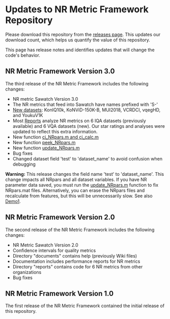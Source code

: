 # Updates to NR Metric Framework Repository

Please download this repository from the [releases page](https://github.com/NTIA/NRMetricFramework/releases).
This updates our download count, which helps us quantify the value of this repository.

This page has release notes and identifies updates that will change the code's behavior.

## NR Metric Framework Version 3.0

The third release of the NR Metric Framework includes the following changes:

- NR metric Sawatch Version 3.0
- The NR metrics that feed into Sawatch have names prefixed with 'S-' 
- [New datasets](SubjectiveDatasets): KonIQ10k, KoNViD-150K-B, MUI2018, VCRDCI, vqegHD, and YoukuV1K 
- Most [Reports](Reports.md) analyze NR metrics on 6 IQA datasets (previously available) and 6 VQA datasets (new). Our star ratings and analyses were updated to reflect this extra information. 
- New function [ci_NRpars.m and ci_calc.m](ConfidenceIntervals.md) 
- New function [peek_NRpars.m](PeekNRpars.md) 
- New function [update_NRpars.m](UpdateNRpars.md)
- Bug fixes
- Changed dataset field 'test' to 'dataset_name' to avoid confusion when debugging

__Warning:__ This release changes the field name 'test' to 'dataset_name'. 
This change impacts all NRpars and all dataset variables.
If you have NR parameter data saved, you must run the [update_NRpars.m](UpdateNRpars) function to fix NRpars.mat files. 
Alternatively, you can erase the NRpars files and recalculate from features, but this will be unnecessarily slow.
See also [Demo1](Demo1.md).

## NR Metric Framework Version 2.0
The second release of the NR Metric Framework includes the following changes:

- NR Metric Sawatch Version 2.0
- Confidence intervals for quality metrics
- Directory "documents" contains help (previously Wiki files)
- Documentation includes performance reports for NR metrics
- Directory "reports" contains code for 6 NR metrics from other organizations
- Bug fixes

## NR Metric Framework Version 1.0
The first release of the NR Metric Framework contained the initial release of this repository.
